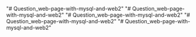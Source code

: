 "# Question_web-page-with-mysql-and-web2" 
"# Question_web-page-with-mysql-and-web2" 
"# Question_web-page-with-mysql-and-web2" 
"# Question_web-page-with-mysql-and-web2" 
"# Question_web-page-with-mysql-and-web2" 
